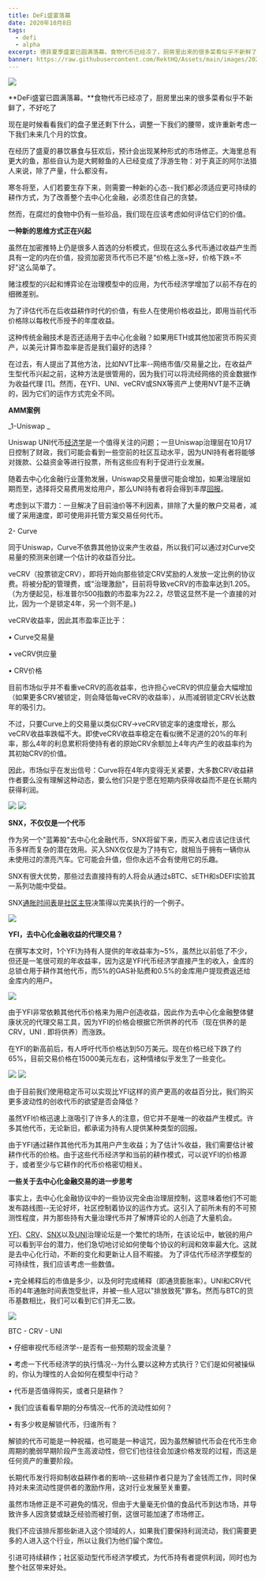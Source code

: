 ```yaml
---
title: DeFi盛宴落幕
date: 2020年10月8日
tags:
  - defi
  - alpha
excerpt: 德菲夏季盛宴已圆满落幕。食物代币已经凉了，厨房里出来的很多菜肴似乎不新鲜了，不好吃了现在是时候看看我们的盘子里还剩下什么，调整一下我们的腰带，或许重新考虑一下我们未来几个月的饮食。
banner: https://raw.githubusercontent.com/RektHQ/Assets/main/images/2020/10/banner-5.jpg
---
```


![](https://raw.githubusercontent.com/RektHQ/Assets/main/images/2020/10/banner-5.jpg)

**DeFi盛宴已圆满落幕。**食物代币已经凉了，厨房里出来的很多菜肴似乎不新鲜了，不好吃了

现在是时候看看我们的盘子里还剩下什么，调整一下我们的腰带，或许重新考虑一下我们未来几个月的饮食。

在经历了盛夏的暴饮暴食与狂欢后，预计会出现某种形式的市场修正。大海里总有更大的鱼，那些自认为是大鳄鲸鱼的人已经变成了浮游生物：对于真正的阿尔法猎人来说，除了产量，什么都没有。

寒冬将至，人们若要生存下来，则需要一种新的心态--我们都必须适应更可持续的耕作方式，为了改善整个去中心化金融，必须忍住自己的贪婪。

然而，在腐烂的食物中仍有一些珍品，我们现在应该考虑如何评估它们的价值。

**一种新的思维方式正在兴起**

虽然在加密推特上仍是很多人首选的分析模式，但现在这么多代币通过收益产生而具有一定的内在价值，投资加密货币代币已不是"价格上涨=好，价格下跌=不好"这么简单了。

赌注模型的兴起和博弈论在治理模型中的应用，为代币经济学增加了以前不存在的细微差别。

为了评估代币在后收益耕作时代的价值，有些人在使用价格收益比，即用当前代币价格除以每枚代币授予的年度收益。

这种传统金融技术是否还适用于去中心化金融？如果用ETH或其他加密货币购买资产，以美元计算市盈率是否是我们最好的选择？

在过去，有人提出了其他方法，比如NVT比率--网络市值/交易量之比，在收益产生型代币兴起之前，这种方法是很管用的，因为我们可以将流经网络的资金数据作为收益代理 [1]。然而，在YFI、UNI、veCRV或SNX等资产上使用NVT是不正确的，因为它们的运作方式完全不同。

**AMM案例**

_1-Uniswap _

Uniswap UNI代币[经济学](https://uniswap.org/blog/uni/)是一个值得关注的问题；一旦Uniswap治理层在10月17日控制了财政，我们可能会看到一些空前的社区互动水平，因为UNI持有者将能够对拨款、公益资金等进行投票，所有这些应有利于促进行业发展。

随着去中心化金融行业蓬勃发展，Uniswap交易量很可能会增加，如果治理层如期而至，选择将交易费用发给用户，那么UNI持有者将会得到丰厚[回报](https://gov.uniswap.org/t/poll-how-would-we-structure-a-fee-reward/5790)。

考虑到以下潜力：一旦解决了目前油价等不利因素，排除了大量的散户交易者，减缓了采用速度，即可使用非托管方案交易任何代币。

2- Curve

同于Uniswap，Curve不依靠其他协议来产生收益，所以我们可以通过对Curve交易量的预测来创建一个估计的收益百分比。

veCRV（投票锁定CRV），即将开始向那些锁定CRV奖励的人发放一定比例的协议费。将被分配的管理费，或"治理激励"，目前将导致veCRV的市盈率达到1.205。（为方便起见，标准普尔500指数的市盈率为22.2，尽管这显然不是一个直接的对比，因为一个是锁定4年，另一个则不是。)

veCRV收益率，因此其市盈率正比于：

•	Curve交易量

•	veCRV供应量

•	CRV价格

目前市场似乎并不看重veCRV的高收益率，也许担心veCRV的供应量会大幅增加（如果更多CRV被锁定，则会降低每veCRV的收益率），从而减弱锁定CRV长达数年的吸引力。

不过，只要Curve上的交易量以类似CRV->veCRV锁定率的速度增长，那么veCRV收益率跌幅不大。即使veCRV收益率稳定在看似微不足道的20%的年利率，那么4年的利息累积将使持有者的原始CRV余额加上4年内产生的收益率约为其初始CRV的价值。

因此，市场似乎在发出信号：Curve将在4年内变得无关紧要，大多数CRV收益耕作者要么没有理解这种动态，要么他们只是宁愿在短期内获得收益而不是在长期内获得利润。

![](https://raw.githubusercontent.com/RektHQ/Assets/main/images/2020/10/vecrv.jpg)
![](https://raw.githubusercontent.com/RektHQ/Assets/main/images/2020/10/fisk.jpg)


**SNX，不仅仅是一个代币**

作为另一个"蓝筹股"去中心化金融代币，SNX将留下来，而买入者应该记住该代币多样而复杂的潜在效用。买入SNX仅仅是为了持有它，就相当于拥有一辆你从未使用过的漂亮汽车。它可能会升值，但你永远不会有使用它的乐趣。

SNX有很大优势，那些过去直接持有的人将会从通过sBTC、sETH和sDEFI实验其一系列功能中受益。

SNX[通胀时间表](https://docs.google.com/spreadsheets/d/1a5r9aFP5bh6wGG4-HIW2MWPf4yMthZvesZOurnG-v_8/edit#gid=0)是[社区主导](https://blog.synthetix.io/reaching-monetary-policy-consensus/)决策得以完美执行的一个例子。 

![](https://raw.githubusercontent.com/RektHQ/Assets/main/images/2020/10/snx-inflation.png)

**YFI，去中心化金融收益的代理交易？**

在撰写本文时，1个YFI为持有人提供的年收益率为~5%，虽然比以前低了不少，但还是一笔很可观的年收益率，因为这是YFI代币经济学直接产生的收入，金库的总锁仓用于耕作其他代币，而5%的GAS补贴费和0.5%的金库用户提现费返还给金库内的用户。 

![](https://lh6.googleusercontent.com/jzWIOd1yx1nYkQVKQaPAaGHzb3aqdKphLDUHbbZgr1osO7oMvJCfM2GVQOMCaQwPPIMet71ggn4URplQ70ae8_R7yEabhD4bFtVeG7mN4N8C6TtLbsJU9eruFUOii1RC8KaYr3jw)

由于YFI非常依赖其他代币价格来为用户创造收益，因此作为去中心化金融整体健康状况的代理交易工具，因为YFI的价格会根据它所供养的代币（现在供养的是CRV，UNI . 即将供养）而涨跌。

在YFI的新高前后，有人呼吁代币价格达到50万美元。现在价格已经下跌了约65%，目前交易价格在15000美元左右，这种情绪似乎发生了一些变化。 

![](https://raw.githubusercontent.com/RektHQ/Assets/main/images/2020/10/tyler.png)
![](https://raw.githubusercontent.com/RektHQ/Assets/main/images/2020/10/yfi.png)

由于目前我们使用稳定币可以实现比YFI这样的资产更高的收益百分比，我们购买更多波动性的创收代币的欲望是否会降低？

虽然YFI价格迅速上涨吸引了许多人的注意，但它并不是唯一的收益产生模式。许多其他代币，无论新旧，都承诺为持有人提供某种类型的回报。

由于YFI通过耕作其他代币为其用户产生收益；为了估计%收益，我们需要估计被耕作代币的价格。由于这些代币经济学和当前的耕作模式，可以说YFI的价格源于，或者至少与它耕作的代币价格密切相关。

**一些关于去中心化金融交易的进一步思考**

事实上，去中心化金融协议中的一些协议完全由治理层控制，这意味着他们不可能发布路线图--无论好坏，社区控制着协议的运作方式。这引入了前所未有的不可预测性程度，并为那些持有大量治理代币并了解博弈论的人创造了大量机会。

 [YFI](https://gov.yearn.finance/)、[CRV](https://gov.curve.fi/)、[SNX](https://research.synthetix.io/)以及[UNI](https://gov.uniswap.org/)治理论坛是一个繁忙的场所，在该论坛中，敏锐的用户可以看到平台的潜力，他们急切地讨论如何使每个协议的利润和效率最大化。这就是去中心化行动，不断的变化和更新让人目不暇接。
为了评估代币经济学模型的可持续性，我们应该考虑一些数值。

•	完全稀释后的市值是多少，以及何时完成稀释（即通货膨胀率）。UNI和CRV代币的4年通胀时间表饱受批评，并被一些人冠以"排放致死"罪名。然而与BTC的货币基数相比，我们可以看到它们并无二致。

![](https://raw.githubusercontent.com/RektHQ/Assets/main/images/2020/10/inflation3.png)

 BTC - CRV - UNI
 
•	仔细审视代币经济学--是否有一些预期的现金流量？

•	考虑一下代币经济学的执行情况--为什么要以这种方式执行？它们是如何被操纵的，你认为理性的人会如何在模型中行动？

•	代币是否值得购买，或者只是耕作？

•	我们应该看看早期的分布情况--代币的流动性如何？

•	有多少枚是解锁代币，归谁所有？

解锁的代币可能是一种祝福，也可能是一种诅咒，因为虽然解锁代币会在代币生命周期的脆弱早期阶段产生高波动性，但它们也往往会加速价格发现的过程，而这是任何资产的重要阶段。

长期代币发行将抑制收益耕作者的影响--这些耕作者只是为了金钱而工作，同时保持对未来流动性提供者的激励作用，这对行业发展至关重要。

虽然市场修正是不可避免的情况，但由于大量毫无价值的食品代币到达市场，并导致许多人因贪婪或缺乏经验而被打倒，这很可能加速了市场修正。

我们不应该排斥那些新进入这个领域的人，如果我们要保持利润流动，我们需要更多的人进入这个行业，所以让我们为他们留个席位。

引进可持续耕作；社区驱动型代币经济学模式，为代币持有者提供利润，同时也为整个社区带来好处。



